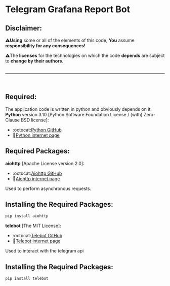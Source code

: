 # Telegram Grafana Report Bot

## Disclaimer:
:warning:**Using** some or all of the elements of this code, **You** assume **responsibility for any consequences!**<br>

:warning:The **licenses** for the technologies on which the code **depends** are subject to **change by their authors**.<br><br>

___
<br>

## Required:
The application code is written in python and obviously depends on it.<br>
**Python** version 3.10 [Python Software Foundation License / (with) Zero-Clause BSD license]:
* :octocat:[Python GitHub](https://github.com/python)
* :bookmark_tabs:[Python internet page](https://www.python.org/)

## Required Packages:
**aiohttp** [Apache License version 2.0]:
* :octocat:[Aiohttp GitHub](https://github.com/aio-libs/aiohttp)
* :bookmark_tabs:[Aiohttp internet page](https://pypi.org/project/aiohttp/)

Used to perform asynchronous requests.

## Installing the Required Packages:
```bash
pip install aiohttp
```

**telebot** [The MIT License]:
* :octocat:[Telebot GitHub](https://github.com/KyleJamesWalker/telebot)
* :bookmark_tabs:[Telebot internet page](https://pypi.org/project/telebot/)

Used to interact with the telegram api

## Installing the Required Packages:
```bash
pip install telebot
```